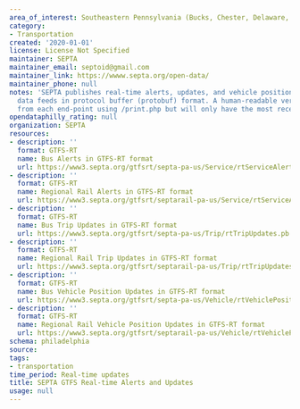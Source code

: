 ```yaml
---
area_of_interest: Southeastern Pennsylvania (Bucks, Chester, Delaware, Montgomery, Philadelphia counties)
category: 
- Transportation
created: '2020-01-01'
license: License Not Specified
maintainer: SEPTA
maintainer_email: septoid@gmail.com
maintainer_link: https://wwww.septa.org/open-data/
maintainer_phone: null
notes: 'SEPTA publishes real-time alerts, updates, and vehicle positions as GTFS-RT 
  data feeds in protocol buffer (protobuf) format. A human-readable version is available 
  from each end-point using /print.php but will only have the most recent 5 records.'
opendataphilly_rating: null
organization: SEPTA
resources:
- description: ''
  format: GTFS-RT
  name: Bus Alerts in GTFS-RT format
  url: https://www3.septa.org/gtfsrt/septa-pa-us/Service/rtServiceAlerts.pb
- description: ''
  format: GTFS-RT
  name: Regional Rail Alerts in GTFS-RT format
  url: https://www3.septa.org/gtfsrt/septarail-pa-us/Service/rtServiceAlerts.pb
- description: ''
  format: GTFS-RT
  name: Bus Trip Updates in GTFS-RT format
  url: https://www3.septa.org/gtfsrt/septa-pa-us/Trip/rtTripUpdates.pb
- description: ''
  format: GTFS-RT
  name: Regional Rail Trip Updates in GTFS-RT format
  url: https://www3.septa.org/gtfsrt/septarail-pa-us/Trip/rtTripUpdates.pb
- description: ''
  format: GTFS-RT
  name: Bus Vehicle Position Updates in GTFS-RT format
  url: https://www3.septa.org/gtfsrt/septa-pa-us/Vehicle/rtVehiclePosition.pb
- description: ''
  format: GTFS-RT
  name: Regional Rail Vehicle Position Updates in GTFS-RT format
  url: https://www3.septa.org/gtfsrt/septarail-pa-us/Vehicle/rtVehiclePosition.pb
schema: philadelphia
source: 
tags:
- transportation
time_period: Real-time updates
title: SEPTA GTFS Real-time Alerts and Updates
usage: null
---
```

